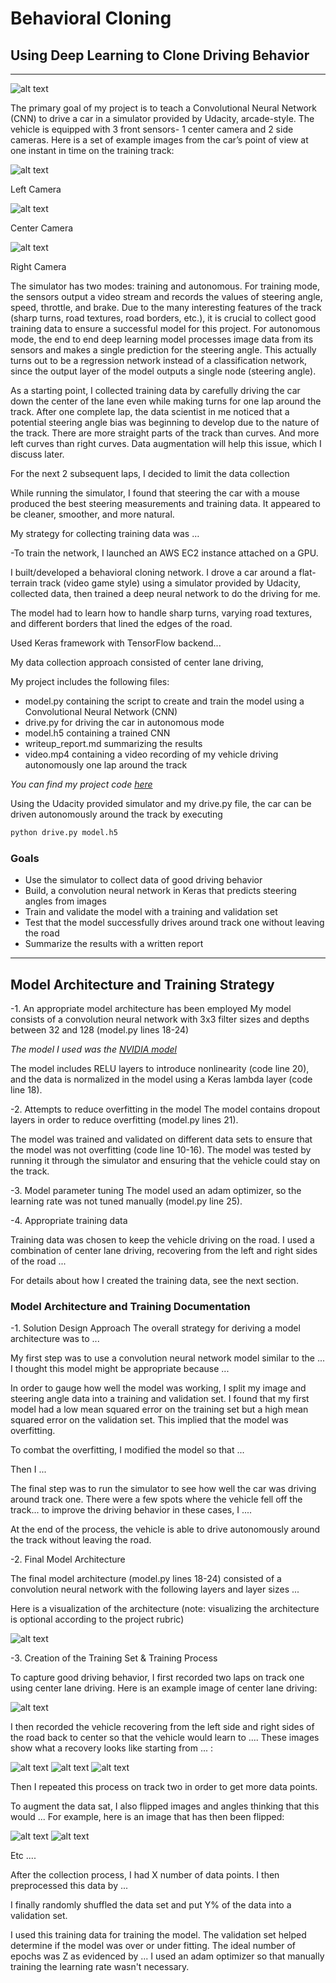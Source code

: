 # **Behavioral Cloning** 

## Using Deep Learning to Clone Driving Behavior

---

![alt text][image01]
 

The primary goal of my project is to teach a Convolutional Neural Network (CNN) to drive a car in a simulator provided by Udacity, arcade-style.  The vehicle is equipped with 3 front sensors- 1 center camera and 2 side cameras.  Here is a set of example images from the car’s point of view at one instant in time on the training track:

 
![alt text][image02]

Left Camera

![alt text][image03]

Center Camera

![alt text][image04]

Right Camera

 
The simulator has two modes: training and autonomous.  For training mode, the sensors output a video stream and records the values of steering angle, speed, throttle, and brake.  Due to the many interesting features of the track (sharp turns, road textures, road borders, etc.), it is crucial to collect good training data to ensure a successful model for this project.  For autonomous mode, the end to end deep learning model processes image data from its sensors and makes a single prediction for the steering angle.  This actually turns out to be a regression network instead of a classification network, since the output layer of the model outputs a single node (steering angle).   

As a starting point, I collected training data by carefully driving the car down the center of the lane even while making turns for one lap around the track.  After one complete lap, the data scientist in me noticed that a potential steering angle bias was beginning to develop due to the nature of the track.  There are more straight parts of the track than curves.  And more left curves than right curves.  Data augmentation will help this issue, which I discuss later.              

 

For the next 2 subsequent laps, I decided to limit the data collection     


While running the simulator, I found that steering the car with a mouse produced the best steering measurements and training data.  It appeared to be cleaner, smoother, and more natural.

My strategy for collecting training data was …

-To train the network, I launched an AWS EC2 instance attached on a GPU.

 

I built/developed a behavioral cloning network.  I drove a car around a flat-terrain track (video game style) using a simulator provided by Udacity, collected data, then trained a deep neural network to do the driving for me.

 

The model had to learn how to handle sharp turns, varying road textures, and different borders that lined the edges of the road.

Used Keras framework with TensorFlow backend...

My data collection approach consisted of center lane driving,



My project includes the following files:
* model.py containing the script to create and train the model using a Convolutional Neural Network (CNN)
* drive.py for driving the car in autonomous mode
* model.h5 containing a trained CNN
* writeup_report.md summarizing the results
* video.mp4 containing a video recording of my vehicle driving autonomously one lap around the track

<i>You can find my project code [here](https://github.com/bkaewell/self-driving-car/blob/master/P3-behavioral-cloning/)</i>

Using the Udacity provided simulator and my drive.py file, the car can be driven autonomously around the track by executing 
```sh
python drive.py model.h5
```

### Goals
* Use the simulator to collect data of good driving behavior
* Build, a convolution neural network in Keras that predicts steering angles from images
* Train and validate the model with a training and validation set
* Test that the model successfully drives around track one without leaving the road
* Summarize the results with a written report





[//]: # (Image References)
[image1]: ./examples/placeholder.png "Model Visualization"
[image2]: ./examples/placeholder.png "Grayscaling"
[image3]: ./examples/recovery_bridge_before.jpg "Recovery Image"
[image4]: ./examples/recovery_bridge_after.jpg "Recovery Image"
[image5]: ./examples/placeholder_small.png "Recovery Image"
[image6]: ./examples/placeholder_small.png "Normal Image"
[image7]: ./examples/placeholder_small.png "Flipped Image"

[image01]: ./examples/birds_eye.png "Bird's Eye"
[image02]: ./examples/center_2018_04_20_19_13_00_008.jpg "Center Camera Sensor"
[image03]: ./examples/right_2018_04_20_19_13_00_008.jpg "Right Camera Sensor"
[image04]: ./examples/right_2018_04_20_19_13_00_008.jpg "Right Camera Sensor"


---


## Model Architecture and Training Strategy

-1. An appropriate model architecture has been employed
My model consists of a convolution neural network with 3x3 filter sizes and depths between 32 and 128 (model.py lines 18-24) 


<i>The model I used was the [NVIDIA model](https://devblogs.nvidia.com/deep-learning-self-driving-cars/)</i>

The model includes RELU layers to introduce nonlinearity (code line 20), and the data is normalized in the model using a Keras lambda layer (code line 18). 

-2. Attempts to reduce overfitting in the model
The model contains dropout layers in order to reduce overfitting (model.py lines 21). 

The model was trained and validated on different data sets to ensure that the model was not overfitting (code line 10-16). The model was tested by running it through the simulator and ensuring that the vehicle could stay on the track.

-3. Model parameter tuning
The model used an adam optimizer, so the learning rate was not tuned manually (model.py line 25).

-4. Appropriate training data

Training data was chosen to keep the vehicle driving on the road. I used a combination of center lane driving, recovering from the left and right sides of the road ... 

For details about how I created the training data, see the next section. 

### Model Architecture and Training Documentation

-1. Solution Design Approach
The overall strategy for deriving a model architecture was to ...

My first step was to use a convolution neural network model similar to the ... I thought this model might be appropriate because ...

In order to gauge how well the model was working, I split my image and steering angle data into a training and validation set. I found that my first model had a low mean squared error on the training set but a high mean squared error on the validation set. This implied that the model was overfitting. 

To combat the overfitting, I modified the model so that ...

Then I ... 

The final step was to run the simulator to see how well the car was driving around track one. There were a few spots where the vehicle fell off the track... to improve the driving behavior in these cases, I ....

At the end of the process, the vehicle is able to drive autonomously around the track without leaving the road.

-2. Final Model Architecture

The final model architecture (model.py lines 18-24) consisted of a convolution neural network with the following layers and layer sizes ...

Here is a visualization of the architecture (note: visualizing the architecture is optional according to the project rubric)

![alt text][image1]

-3. Creation of the Training Set & Training Process

To capture good driving behavior, I first recorded two laps on track one using center lane driving. Here is an example image of center lane driving:

![alt text][image2]

I then recorded the vehicle recovering from the left side and right sides of the road back to center so that the vehicle would learn to .... These images show what a recovery looks like starting from ... :

![alt text][image3]
![alt text][image4]
![alt text][image5]

Then I repeated this process on track two in order to get more data points.

To augment the data sat, I also flipped images and angles thinking that this would ... For example, here is an image that has then been flipped:

![alt text][image6]
![alt text][image7]

Etc ....

After the collection process, I had X number of data points. I then preprocessed this data by ...


I finally randomly shuffled the data set and put Y% of the data into a validation set. 

I used this training data for training the model. The validation set helped determine if the model was over or under fitting. The ideal number of epochs was Z as evidenced by ... I used an adam optimizer so that manually training the learning rate wasn't necessary.
